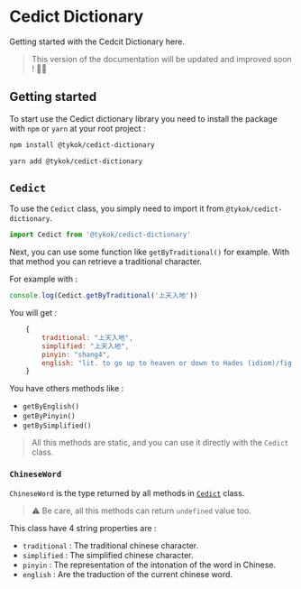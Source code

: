 # Cedict Dictionary

Getting started with the Cedcit Dictionary here. 

> This version of the documentation will be updated and improved soon ! 🙌🏽

## Getting started

To start use the Cedict dictionary library you need to install the package with `npm` or `yarn` at your root project :

```bash
npm install @tykok/cedict-dictionary

yarn add @tykok/cedict-dictionary
```

## `Cedict`

To use the `Cedict` class, you simply need to import it from `@tykok/cedict-dictionary`.


```typescript
import Cedict from '@tykok/cedict-dictionary'
```

Next, you can use some function like `getByTraditional()` for example.
With that method you can retrieve a traditional character.

For example with :

```typescript
console.log(Cedict.getByTraditional('上天入地'))
```

You will get :

```javascript
    { 
        traditional: "上天入地", 
        simplified: "上天入地", 
        pinyin: "shang4", 
        english: "lit. to go up to heaven or down to Hades (idiom)/fig. to go to great lengths/to search heaven and earth/" 
    }
```

You have others methods like :

- `getByEnglish()`
- `getByPinyin()`
- `getBySimplified()`

> All this methods are static, and you can use it directly with the `Cedict` class.

### `ChineseWord`

`ChineseWord` is the type returned by all methods in [`Cedict`](#cedict) class.

> ⚠️ Be care, all this methods can return `undefined` value too.

This class have 4 string properties are :

- `traditional` : The traditional chinese character. 
- `simplified` : The simplified chinese character.
- `pinyin` : The representation of the intonation of the word in Chinese.
- `english` : Are the traduction of the current chinese word.